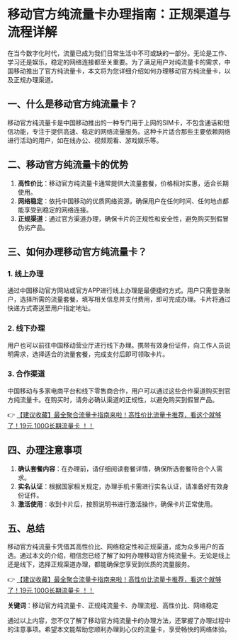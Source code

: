 # 移动官方纯流量卡办理指南：正规渠道与流程详解

在当今数字化时代，流量已成为我们日常生活中不可或缺的一部分。无论是工作、学习还是娱乐，稳定的网络连接都至关重要。为了满足用户对纯流量卡的需求，中国移动推出了官方纯流量卡，本文将为您详细介绍如何办理移动官方纯流量卡，以及正规办理渠道。

## 一、什么是移动官方纯流量卡？

移动官方纯流量卡是中国移动推出的一种专门用于上网的SIM卡，不包含通话和短信功能，专注于提供高速、稳定的网络流量服务。这种卡片适合那些主要依赖网络进行活动的用户，如在线办公、视频观看、游戏娱乐等。

## 二、移动官方纯流量卡的优势

1. **高性价比**：移动官方纯流量卡通常提供大流量套餐，价格相对实惠，适合长期使用。
2. **网络稳定**：依托中国移动的优质网络资源，确保用户在任何时间、任何地点都能享受到稳定的网络连接。
3. **正规渠道**：通过官方渠道办理，确保卡片的正规性和安全性，避免购买到假冒伪劣产品。

## 三、如何办理移动官方纯流量卡？

### 1. 线上办理

通过中国移动官方网站或官方APP进行线上办理是最便捷的方式。用户只需登录账户，选择所需的流量套餐，填写相关信息并支付费用，即可完成办理。卡片将通过快递方式寄送至用户指定地址。

### 2. 线下办理

用户也可以前往中国移动营业厅进行线下办理。携带有效身份证件，向工作人员说明需求，选择适合的流量套餐，完成支付后即可领取卡片。

### 3. 合作渠道

中国移动与多家电商平台和线下零售商合作，用户可以通过这些合作渠道购买到官方纯流量卡。在购买时，请务必确认渠道的正规性，以避免购买到假冒产品。

👉 [【建议收藏】最全聚合流量卡指南来啦！高性价比流量卡推荐，看这个就够了！19元 100G长期流量卡 ！！](https://bit.ly/Liuliangka)

## 四、办理注意事项

1. **确认套餐内容**：在办理前，请仔细阅读套餐详情，确保所选套餐符合个人需求。
2. **实名认证**：根据国家相关规定，办理手机卡需进行实名认证，请准备好有效身份证件。
3. **激活使用**：收到卡片后，按照说明书进行激活操作，确保卡片正常使用。

## 五、总结

移动官方纯流量卡凭借其高性价比、网络稳定性和正规渠道，成为众多用户的首选。通过本文的介绍，相信您已经了解了如何办理移动官方纯流量卡。无论是线上还是线下，选择正规渠道办理，都能确保您享受到优质的流量服务。

👉 [【建议收藏】最全聚合流量卡指南来啦！高性价比流量卡推荐，看这个就够了！19元 100G长期流量卡 ！！](https://bit.ly/Liuliangka)

**关键词**：移动官方纯流量卡、正规纯流量卡、办理流程、高性价比、网络稳定

通过以上内容，您不仅了解了移动官方纯流量卡的办理方法，还掌握了办理过程中的注意事项。希望本文能帮助您顺利办理到心仪的流量卡，享受畅快的网络体验。